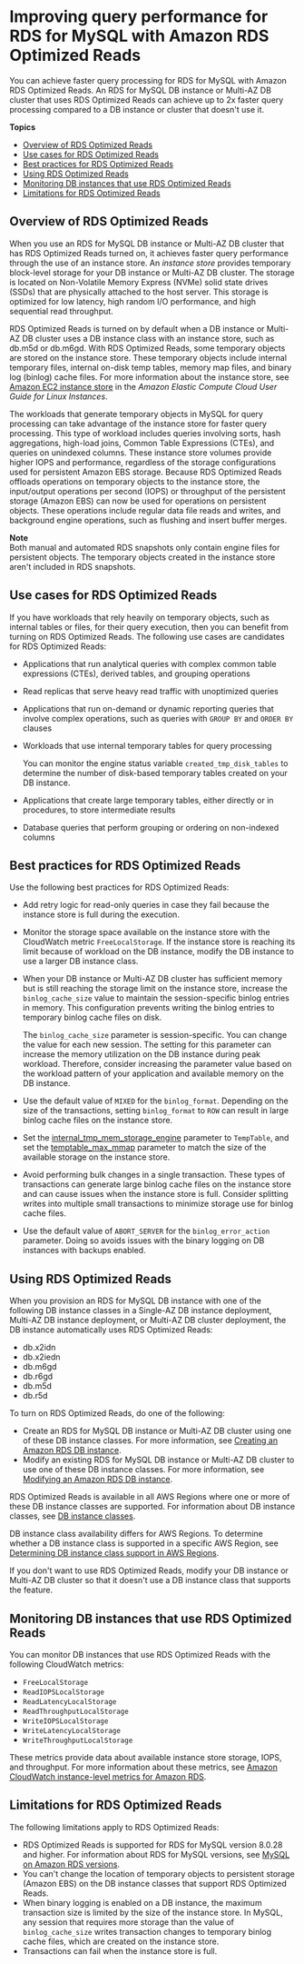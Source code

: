 # Improving query performance for RDS for MySQL with Amazon RDS Optimized Reads<a name="rds-optimized-reads"></a>

You can achieve faster query processing for RDS for MySQL with Amazon RDS Optimized Reads\. An RDS for MySQL DB instance or Multi\-AZ DB cluster that uses RDS Optimized Reads can achieve up to 2x faster query processing compared to a DB instance or cluster that doesn't use it\.

**Topics**
+ [Overview of RDS Optimized Reads](#rds-optimized-reads-overview)
+ [Use cases for RDS Optimized Reads](#rds-optimized-reads-use-cases)
+ [Best practices for RDS Optimized Reads](#rds-optimized-reads-best-practices)
+ [Using RDS Optimized Reads](#rds-optimized-reads-using)
+ [Monitoring DB instances that use RDS Optimized Reads](#rds-optimized-reads-monitoring)
+ [Limitations for RDS Optimized Reads](#rds-optimized-reads-limitations)

## Overview of RDS Optimized Reads<a name="rds-optimized-reads-overview"></a>

When you use an RDS for MySQL DB instance or Multi\-AZ DB cluster that has RDS Optimized Reads turned on, it achieves faster query performance through the use of an instance store\. An *instance store* provides temporary block\-level storage for your DB instance or Multi\-AZ DB cluster\. The storage is located on Non\-Volatile Memory Express \(NVMe\) solid state drives \(SSDs\) that are physically attached to the host server\. This storage is optimized for low latency, high random I/O performance, and high sequential read throughput\.

RDS Optimized Reads is turned on by default when a DB instance or Multi\-AZ DB cluster uses a DB instance class with an instance store, such as db\.m5d or db\.m6gd\. With RDS Optimized Reads, some temporary objects are stored on the instance store\. These temporary objects include internal temporary files, internal on\-disk temp tables, memory map files, and binary log \(binlog\) cache files\. For more information about the instance store, see [Amazon EC2 instance store](https://docs.aws.amazon.com/AWSEC2/latest/UserGuide/InstanceStorage.html) in the *Amazon Elastic Compute Cloud User Guide for Linux Instances*\.

The workloads that generate temporary objects in MySQL for query processing can take advantage of the instance store for faster query processing\. This type of workload includes queries involving sorts, hash aggregations, high\-load joins, Common Table Expressions \(CTEs\), and queries on unindexed columns\. These instance store volumes provide higher IOPS and performance, regardless of the storage configurations used for persistent Amazon EBS storage\. Because RDS Optimized Reads offloads operations on temporary objects to the instance store, the input/output operations per second \(IOPS\) or throughput of the persistent storage \(Amazon EBS\) can now be used for operations on persistent objects\. These operations include regular data file reads and writes, and background engine operations, such as flushing and insert buffer merges\.

**Note**  
Both manual and automated RDS snapshots only contain engine files for persistent objects\. The temporary objects created in the instance store aren't included in RDS snapshots\.

## Use cases for RDS Optimized Reads<a name="rds-optimized-reads-use-cases"></a>

If you have workloads that rely heavily on temporary objects, such as internal tables or files, for their query execution, then you can benefit from turning on RDS Optimized Reads\. The following use cases are candidates for RDS Optimized Reads:
+ Applications that run analytical queries with complex common table expressions \(CTEs\), derived tables, and grouping operations
+ Read replicas that serve heavy read traffic with unoptimized queries
+ Applications that run on\-demand or dynamic reporting queries that involve complex operations, such as queries with `GROUP BY` and `ORDER BY` clauses
+ Workloads that use internal temporary tables for query processing

  You can monitor the engine status variable `created_tmp_disk_tables` to determine the number of disk\-based temporary tables created on your DB instance\.
+ Applications that create large temporary tables, either directly or in procedures, to store intermediate results
+ Database queries that perform grouping or ordering on non\-indexed columns

## Best practices for RDS Optimized Reads<a name="rds-optimized-reads-best-practices"></a>

Use the following best practices for RDS Optimized Reads:
+ Add retry logic for read\-only queries in case they fail because the instance store is full during the execution\.
+ Monitor the storage space available on the instance store with the CloudWatch metric `FreeLocalStorage`\. If the instance store is reaching its limit because of workload on the DB instance, modify the DB instance to use a larger DB instance class\.
+ When your DB instance or Multi\-AZ DB cluster has sufficient memory but is still reaching the storage limit on the instance store, increase the `binlog_cache_size` value to maintain the session\-specific binlog entries in memory\. This configuration prevents writing the binlog entries to temporary binlog cache files on disk\.

  The `binlog_cache_size` parameter is session\-specific\. You can change the value for each new session\. The setting for this parameter can increase the memory utilization on the DB instance during peak workload\. Therefore, consider increasing the parameter value based on the workload pattern of your application and available memory on the DB instance\.
+ Use the default value of `MIXED` for the `binlog_format`\. Depending on the size of the transactions, setting `binlog_format` to `ROW` can result in large binlog cache files on the instance store\.
+ Set the [internal\_tmp\_mem\_storage\_engine](https://dev.mysql.com/doc/refman/8.0/en/server-system-variables.html#sysvar_internal_tmp_mem_storage_engine) parameter to `TempTable`, and set the [temptable\_max\_mmap](https://dev.mysql.com/doc/refman/8.0/en/server-system-variables.html#sysvar_temptable_max_mmap) parameter to match the size of the available storage on the instance store\.
+ Avoid performing bulk changes in a single transaction\. These types of transactions can generate large binlog cache files on the instance store and can cause issues when the instance store is full\. Consider splitting writes into multiple small transactions to minimize storage use for binlog cache files\.
+ Use the default value of `ABORT_SERVER` for the `binlog_error_action` parameter\. Doing so avoids issues with the binary logging on DB instances with backups enabled\.

## Using RDS Optimized Reads<a name="rds-optimized-reads-using"></a>

When you provision an RDS for MySQL DB instance with one of the following DB instance classes in a Single\-AZ DB instance deployment, Multi\-AZ DB instance deployment, or Multi\-AZ DB cluster deployment, the DB instance automatically uses RDS Optimized Reads:
+ db\.x2idn
+ db\.x2iedn
+ db\.m6gd
+ db\.r6gd
+ db\.m5d
+ db\.r5d

To turn on RDS Optimized Reads, do one of the following:
+ Create an RDS for MySQL DB instance or Multi\-AZ DB cluster using one of these DB instance classes\. For more information, see [Creating an Amazon RDS DB instance](USER_CreateDBInstance.md)\.
+ Modify an existing RDS for MySQL DB instance or Multi\-AZ DB cluster to use one of these DB instance classes\. For more information, see [Modifying an Amazon RDS DB instance](Overview.DBInstance.Modifying.md)\.

RDS Optimized Reads is available in all AWS Regions where one or more of these DB instance classes are supported\. For information about DB instance classes, see [DB instance classes](Concepts.DBInstanceClass.md)\.

DB instance class availability differs for AWS Regions\. To determine whether a DB instance class is supported in a specific AWS Region, see [Determining DB instance class support in AWS Regions](Concepts.DBInstanceClass.md#Concepts.DBInstanceClass.RegionSupport)\.

If you don't want to use RDS Optimized Reads, modify your DB instance or Multi\-AZ DB cluster so that it doesn't use a DB instance class that supports the feature\.

## Monitoring DB instances that use RDS Optimized Reads<a name="rds-optimized-reads-monitoring"></a>

You can monitor DB instances that use RDS Optimized Reads with the following CloudWatch metrics:
+ `FreeLocalStorage`
+ `ReadIOPSLocalStorage`
+ `ReadLatencyLocalStorage`
+ `ReadThroughputLocalStorage`
+ `WriteIOPSLocalStorage`
+ `WriteLatencyLocalStorage`
+ `WriteThroughputLocalStorage`

These metrics provide data about available instance store storage, IOPS, and throughput\. For more information about these metrics, see [Amazon CloudWatch instance\-level metrics for Amazon RDS](rds-metrics.md#rds-cw-metrics-instance)\.

## Limitations for RDS Optimized Reads<a name="rds-optimized-reads-limitations"></a>

The following limitations apply to RDS Optimized Reads:
+ RDS Optimized Reads is supported for RDS for MySQL version 8\.0\.28 and higher\. For information about RDS for MySQL versions, see [MySQL on Amazon RDS versions](MySQL.Concepts.VersionMgmt.md)\.
+ You can't change the location of temporary objects to persistent storage \(Amazon EBS\) on the DB instance classes that support RDS Optimized Reads\.
+ When binary logging is enabled on a DB instance, the maximum transaction size is limited by the size of the instance store\. In MySQL, any session that requires more storage than the value of `binlog_cache_size` writes transaction changes to temporary binlog cache files, which are created on the instance store\.
+ Transactions can fail when the instance store is full\.